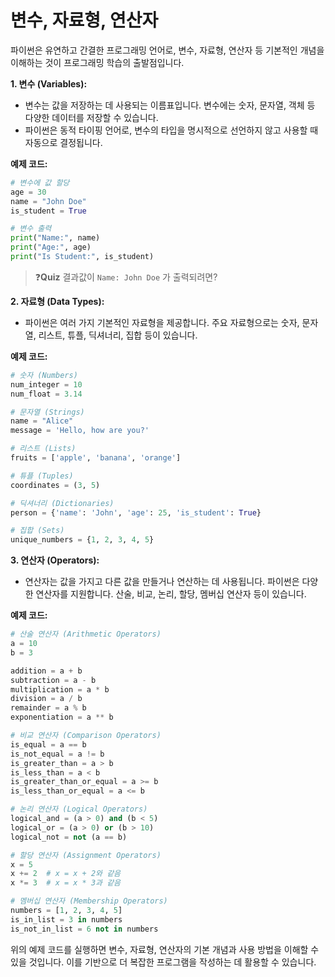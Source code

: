 # 변수, 자료형, 연산자
파이썬은 유연하고 간결한 프로그래밍 언어로, 변수, 자료형, 연산자 등 기본적인 개념을 이해하는 것이 프로그래밍 학습의 출발점입니다. 

**1. 변수 (Variables):**
- 변수는 값을 저장하는 데 사용되는 이름표입니다. 변수에는 숫자, 문자열, 객체 등 다양한 데이터를 저장할 수 있습니다.
- 파이썬은 동적 타이핑 언어로, 변수의 타입을 명시적으로 선언하지 않고 사용할 때 자동으로 결정됩니다.

**예제 코드:**
```python
# 변수에 값 할당
age = 30
name = "John Doe"
is_student = True

# 변수 출력
print("Name:", name)
print("Age:", age)
print("Is Student:", is_student)
```
> ❓**Quiz**
> 결과값이 `Name: John Doe` 가 출력되려면?

**2. 자료형 (Data Types):**
- 파이썬은 여러 가지 기본적인 자료형을 제공합니다. 주요 자료형으로는 숫자, 문자열, 리스트, 튜플, 딕셔너리, 집합 등이 있습니다.

**예제 코드:**
```python
# 숫자 (Numbers)
num_integer = 10
num_float = 3.14

# 문자열 (Strings)
name = "Alice"
message = 'Hello, how are you?'

# 리스트 (Lists)
fruits = ['apple', 'banana', 'orange']

# 튜플 (Tuples)
coordinates = (3, 5)

# 딕셔너리 (Dictionaries)
person = {'name': 'John', 'age': 25, 'is_student': True}

# 집합 (Sets)
unique_numbers = {1, 2, 3, 4, 5}
```

**3. 연산자 (Operators):**
- 연산자는 값을 가지고 다른 값을 만들거나 연산하는 데 사용됩니다. 파이썬은 다양한 연산자를 지원합니다. 산술, 비교, 논리, 할당, 멤버십 연산자 등이 있습니다.

**예제 코드:**
```python
# 산술 연산자 (Arithmetic Operators)
a = 10
b = 3

addition = a + b
subtraction = a - b
multiplication = a * b
division = a / b
remainder = a % b
exponentiation = a ** b

# 비교 연산자 (Comparison Operators)
is_equal = a == b
is_not_equal = a != b
is_greater_than = a > b
is_less_than = a < b
is_greater_than_or_equal = a >= b
is_less_than_or_equal = a <= b

# 논리 연산자 (Logical Operators)
logical_and = (a > 0) and (b < 5)
logical_or = (a > 0) or (b > 10)
logical_not = not (a == b)

# 할당 연산자 (Assignment Operators)
x = 5
x += 2  # x = x + 2와 같음
x *= 3  # x = x * 3과 같음

# 멤버십 연산자 (Membership Operators)
numbers = [1, 2, 3, 4, 5]
is_in_list = 3 in numbers
is_not_in_list = 6 not in numbers
```

위의 예제 코드를 실행하면 변수, 자료형, 연산자의 기본 개념과 사용 방법을 이해할 수 있을 것입니다. 이를 기반으로 더 복잡한 프로그램을 작성하는 데 활용할 수 있습니다.